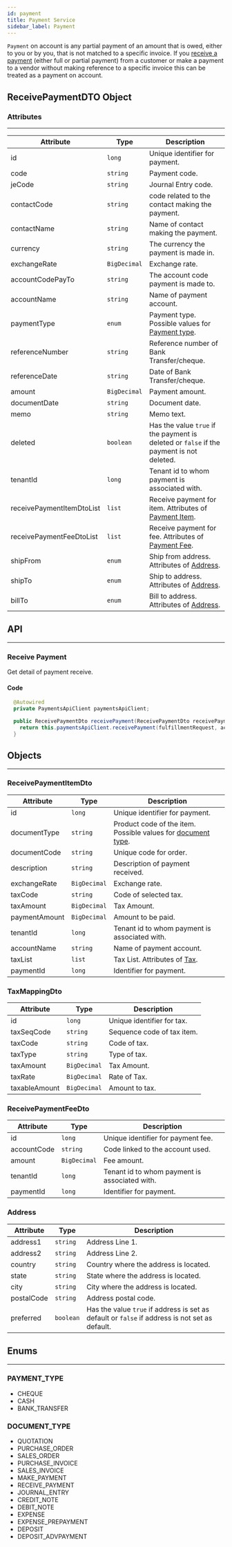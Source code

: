 ```yaml
---
id: payment
title: Payment Service
sidebar_label: Payment
---
```

`Payment` on account is any partial payment of an amount that is owed, either to you or by you, that is not matched to a specific invoice. If you [receive a payment](https://www.deskera.com/sg/books/accept-and-receive-payments-with-stripe/) (either full or partial payment) from a customer or make a payment to a vendor without making reference to a specific invoice this can be treated as a payment on account.

## ReceivePaymentDTO Object

### Attributes
---
|Attribute| Type | Description |
|---------|------|-------------|
|id|`long`|Unique identifier for payment.|
|code|`string`|Payment code.|
|jeCode|`string`|Journal Entry code.|
|contactCode|`string`|code related to the contact making the payment.|
|contactName|`string`|Name of contact making the payment.|
|currency|`string`|The currency the payment is made in.|
|exchangeRate|`BigDecimal`| Exchange rate.|
|accountCodePayTo|`string`|The account code payment is made to.|
|accountName| `string`|Name of payment account.|
|paymentType|`enum`|Payment type. Possible values for [Payment type](#payment_type).|
|referenceNumber|`string`|Reference number of Bank Transfer/cheque.|
|referenceDate|`string`|Date of Bank Transfer/cheque.|
|amount|`BigDecimal`| Payment amount.|
|documentDate|`string`|Document date.|
|memo|`string`|Memo text.|
|deleted|`boolean`|Has the value `true` if the payment is deleted or `false` if the payment is not deleted.|
|tenantId|`long`|Tenant id to whom payment is associated with.|
|receivePaymentItemDtoList|`list`|Receive payment for item. Attributes of [Payment Item](#receivepaymentitemdto).|
|receivePaymentFeeDtoList|`list`|Receive payment for fee. Attributes of [Payment Fee](#receivepaymentfeedto).|
|shipFrom|`enum`|Ship from address.  Attributes of [Address](#address).|
|shipTo|`enum`|Ship to address. Attributes of [Address](#address).|
|billTo|`enum`|Bill to address. Attributes of [Address](#address).|

## API
---
### Receive Payment
Get detail of payment receive.

#### Code
```java
  @Autowired
  private PaymentsApiClient paymentsApiClient;

  public ReceivePaymentDto receivePayment(ReceivePaymentDto receivePaymentDto, String accessToken){
    return this.paymentsApiClient.receivePayment(fulfillmentRequest, accessToken);
  }
```

## Objects
---
### ReceivePaymentItemDto
|Attribute|Type| Description|
|---------|----|------------|
|id|`long`|Unique identifier for payment.|
|documentType|`string`|Product code of the item. Possible values for [document type](#document_type).|
|documentCode|`string`|Unique code for order.|
|description|`string`|Description of payment received.|
|exchangeRate|`BigDecimal`| Exchange rate.|
|taxCode|`string`|Code of selected tax.|
|taxAmount|`BigDecimal`| Tax Amount.|
|paymentAmount|`BigDecimal`| Amount to be paid.|
|tenantId|`long`|Tenant id to whom payment is associated with.|
|accountName|`string`|Name of payment account.|
|taxList|`list`| Tax List. Attributes of [Tax](#taxmappingdto).|
|paymentId|`long`|Identifier for payment.|

### TaxMappingDto
|Attribute|Type| Description|
|---------|----|------------|
|id|`long`|Unique identifier for tax.|
|taxSeqCode|`string`|Sequence code of tax item.|
|taxCode|`string`|Code of tax.|
|taxType|`string`|Type of tax.|
|taxAmount|`BigDecimal`| Tax Amount.|
|taxRate|`BigDecimal`| Rate of Tax.|
|taxableAmount|`BigDecimal`| Amount to tax.|

### ReceivePaymentFeeDto
|Attribute|Type| Description|
|---------|----|------------|
|id|`long`|Unique identifier for payment fee.|
|accountCode|`string`|Code linked to the account used.|
|amount|`BigDecimal`| Fee amount.|
|tenantId|`long`|Tenant id to whom payment is associated with.|
|paymentId|`long`|Identifier for payment.|

### Address
|Attribute|Type| Description|
|---------|----|------------|
|address1|`string`|Address Line 1.|
|address2|`string`|Address Line 2.|
|country|`string`|Country where the address is located.|
|state|`string`|State where the address is located.|
|city|`string`|City where the address is located.|
|postalCode|`string`|Address postal code.|
|preferred|`boolean`|Has the value `true` if address is set as default or `false` if address is not set as default.|

## Enums
---
### PAYMENT_TYPE
- CHEQUE
- CASH
- BANK_TRANSFER

### DOCUMENT_TYPE
- QUOTATION
- PURCHASE_ORDER
- SALES_ORDER
- PURCHASE_INVOICE
- SALES_INVOICE
- MAKE_PAYMENT
- RECEIVE_PAYMENT
- JOURNAL_ENTRY
- CREDIT_NOTE
- DEBIT_NOTE
- EXPENSE
- EXPENSE_PREPAYMENT
- DEPOSIT
- DEPOSIT_ADVPAYMENT
